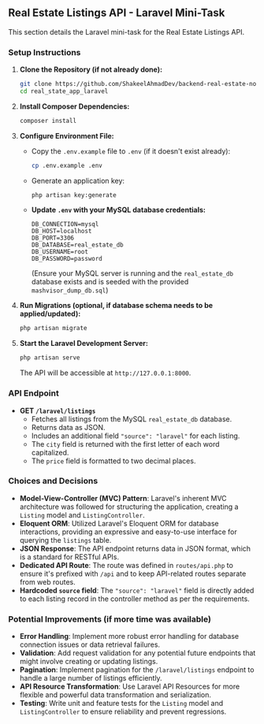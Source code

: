 
## Real Estate Listings API - Laravel Mini-Task

This section details the Laravel mini-task for the Real Estate Listings API.

### Setup Instructions

1.  **Clone the Repository (if not already done):**
    ```bash
    git clone https://github.com/ShakeelAhmadDev/backend-real-estate-nodejs
    cd real_state_app_laravel
    ```
2.  **Install Composer Dependencies:**
    ```bash
    composer install
    ```
3.  **Configure Environment File:**
    -   Copy the `.env.example` file to `.env` (if it doesn't exist already):
        ```bash
        cp .env.example .env
        ```
    -   Generate an application key:
        ```bash
        php artisan key:generate
        ```
    -   **Update `.env` with your MySQL database credentials:**
        ```
        DB_CONNECTION=mysql
        DB_HOST=localhost
        DB_PORT=3306
        DB_DATABASE=real_estate_db
        DB_USERNAME=root
        DB_PASSWORD=password
        ```
        (Ensure your MySQL server is running and the `real_estate_db` database exists and is seeded with the provided `mashvisor_dump_db.sql`)

4.  **Run Migrations (optional, if database schema needs to be applied/updated):**
    ```bash
    php artisan migrate
    ```
5.  **Start the Laravel Development Server:**
    ```bash
    php artisan serve
    ```
    The API will be accessible at `http://127.0.0.1:8000`.

### API Endpoint

-   **GET `/laravel/listings`**
    -   Fetches all listings from the MySQL `real_estate_db` database.
    -   Returns data as JSON.
    -   Includes an additional field `"source": "laravel"` for each listing.
    -   The `city` field is returned with the first letter of each word capitalized.
    -   The `price` field is formatted to two decimal places.

### Choices and Decisions

-   **Model-View-Controller (MVC) Pattern**: Laravel's inherent MVC architecture was followed for structuring the application, creating a `Listing` model and `ListingController`.
-   **Eloquent ORM**: Utilized Laravel's Eloquent ORM for database interactions, providing an expressive and easy-to-use interface for querying the `listings` table.
-   **JSON Response**: The API endpoint returns data in JSON format, which is a standard for RESTful APIs.
-   **Dedicated API Route**: The route was defined in `routes/api.php` to ensure it's prefixed with `/api` and to keep API-related routes separate from web routes.
-   **Hardcoded `source` field**: The `"source": "laravel"` field is directly added to each listing record in the controller method as per the requirements.

### Potential Improvements (if more time was available)

-   **Error Handling**: Implement more robust error handling for database connection issues or data retrieval failures.
-   **Validation**: Add request validation for any potential future endpoints that might involve creating or updating listings.
-   **Pagination**: Implement pagination for the `/laravel/listings` endpoint to handle a large number of listings efficiently.
-   **API Resource Transformation**: Use Laravel API Resources for more flexible and powerful data transformation and serialization.
-   **Testing**: Write unit and feature tests for the `Listing` model and `ListingController` to ensure reliability and prevent regressions.
